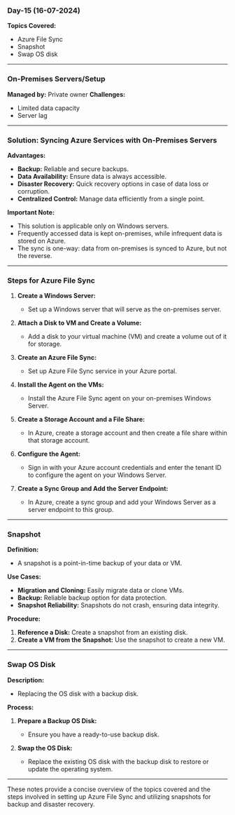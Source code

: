 ### Day-15 (16-07-2024)

**Topics Covered:**
- Azure File Sync
- Snapshot
- Swap OS disk

---

### On-Premises Servers/Setup
**Managed by:** Private owner
**Challenges:**
- Limited data capacity
- Server lag

---

### Solution: Syncing Azure Services with On-Premises Servers

**Advantages:**
- **Backup:** Reliable and secure backups.
- **Data Availability:** Ensure data is always accessible.
- **Disaster Recovery:** Quick recovery options in case of data loss or corruption.
- **Centralized Control:** Manage data efficiently from a single point.

**Important Note:**
- This solution is applicable only on Windows servers.
- Frequently accessed data is kept on-premises, while infrequent data is stored on Azure.
- The sync is one-way: data from on-premises is synced to Azure, but not the reverse.

---

### Steps for Azure File Sync

1. **Create a Windows Server:**
   - Set up a Windows server that will serve as the on-premises server.

2. **Attach a Disk to VM and Create a Volume:**
   - Add a disk to your virtual machine (VM) and create a volume out of it for storage.

3. **Create an Azure File Sync:**
   - Set up Azure File Sync service in your Azure portal.

4. **Install the Agent on the VMs:**
   - Install the Azure File Sync agent on your on-premises Windows Server.

5. **Create a Storage Account and a File Share:**
   - In Azure, create a storage account and then create a file share within that storage account.

6. **Configure the Agent:**
   - Sign in with your Azure account credentials and enter the tenant ID to configure the agent on your Windows Server.

7. **Create a Sync Group and Add the Server Endpoint:**
   - In Azure, create a sync group and add your Windows Server as a server endpoint to this group.

---

### Snapshot

**Definition:**
- A snapshot is a point-in-time backup of your data or VM.

**Use Cases:**
- **Migration and Cloning:** Easily migrate data or clone VMs.
- **Backup:** Reliable backup option for data protection.
- **Snapshot Reliability:** Snapshots do not crash, ensuring data integrity.

**Procedure:**
1. **Reference a Disk:** Create a snapshot from an existing disk.
2. **Create a VM from the Snapshot:** Use the snapshot to create a new VM.

---

### Swap OS Disk

**Description:**
- Replacing the OS disk with a backup disk.

**Process:**
1. **Prepare a Backup OS Disk:**
   - Ensure you have a ready-to-use backup disk.

2. **Swap the OS Disk:**
   - Replace the existing OS disk with the backup disk to restore or update the operating system.

---

These notes provide a concise overview of the topics covered and the steps involved in setting up Azure File Sync and utilizing snapshots for backup and disaster recovery.
